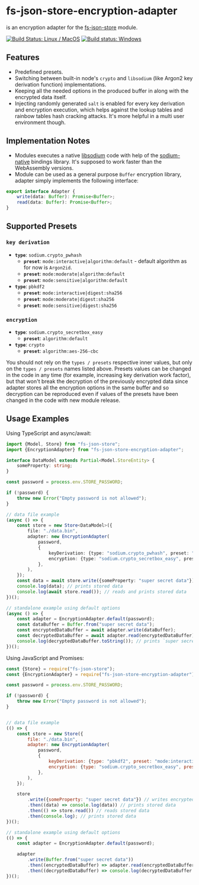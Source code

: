 # fs-json-store-encryption-adapter

is an encryption adapter for the [fs-json-store](https://github.com/vladimiry/fs-json-store) module.

[![Build Status: Linux / MacOS](https://travis-ci.org/vladimiry/fs-json-store-encryption-adapter.svg?branch=master)](https://travis-ci.org/vladimiry/fs-json-store-encryption-adapter) [![Build status: Windows](https://ci.appveyor.com/api/projects/status/8ia8inx76ctamhmb?svg=true)](https://ci.appveyor.com/project/vladimiry/fs-json-store-encryption-adapter)

## Features
- Predefined presets.
- Switching between built-in node's `crypto` and `libsodium` (like Argon2 key derivation function) implementations.
- Keeping all the needed options in the produced buffer in along with the encrypted data itself.
- Injecting randomly generated `salt` is enabled for every key derivation and encryption execution, which helps against the lookup tables and rainbow tables hash cracking attacks. It's more helpful in a multi user environment though.

## Implementation Notes
- Modules executes a native [libsodium](https://github.com/jedisct1/libsodium) code with help of the [sodium-native](https://github.com/sodium-friends/sodium-native) bindings library. It's supposed to work faster than the WebAssembly versions.
- Module can be used as a general purpose `Buffer` encryption library, adapter simply implements the following interface:
```typescript
export interface Adapter {
    write(data: Buffer): Promise<Buffer>;
    read(data: Buffer): Promise<Buffer>;
}
```

## Supported Presets

### `key derivation`
- **`type`**: `sodium.crypto_pwhash`
  - **`preset`**: `mode:interactive|algorithm:default` - default algorithm as for now is `Argon2id`.
  - **`preset`**: `mode:moderate|algorithm:default`
  - **`preset`**: `mode:sensitive|algorithm:default`
- **`type`**: `pbkdf2`
  - **`preset`**: `mode:interactive|digest:sha256`
  - **`preset`**: `mode:moderate|digest:sha256`
  - **`preset`**: `mode:sensitive|digest:sha256`

### `encryption`
- **`type`**: `sodium.crypto_secretbox_easy`
  - **`preset`**: `algorithm:default`
- **`type`**: `crypto`
  - **`preset`**: `algorithm:aes-256-cbc`

You should not rely on the `types / presets` respective inner values, but only on the `types / presets` names listed above. Presets values can be changed in the code in any time (for example, increasing key derivation work factor), but that won't break the decryption of the previously encrypted data since adapter stores all the encryption options in the same buffer and so decryption can be reproduced even if values of the presets have been changed in the code with new module release.

## Usage Examples

Using TypeScript and async/await:

```typescript
import {Model, Store} from "fs-json-store";
import {EncryptionAdapter} from "fs-json-store-encryption-adapter";

interface DataModel extends Partial<Model.StoreEntity> {
    someProperty: string;
}

const password = process.env.STORE_PASSWORD;

if (!password) {
    throw new Error("Empty password is not allowed");
}

// data file example
(async () => {
    const store = new Store<DataModel>({
        file: "./data.bin",
        adapter: new EncryptionAdapter(
            password,
            {
                keyDerivation: {type: "sodium.crypto_pwhash", preset: "mode:interactive|algorithm:default"},
                encryption: {type: "sodium.crypto_secretbox_easy", preset: "algorithm:default"},
            },
        ),
    });
    const data = await store.write({someProperty: "super secret data"}); // writes encrypted data into the `./data.bin` file
    console.log(data); // prints stored data
    console.log(await store.read()); // reads and prints stored data
})();

// standalone example using default options
(async () => {
    const adapter = EncryptionAdapter.default(password);
    const dataBuffer = Buffer.from("super secret data");
    const encryptedDataBuffer = await adapter.write(dataBuffer);
    const decryptedDataBuffer = await adapter.read(encryptedDataBuffer);
    console.log(decryptedDataBuffer.toString()); // prints `super secret data`
})();
```

Using JavaScript and Promises:

```javascript
const {Store} = require("fs-json-store");
const {EncryptionAdapter} = require("fs-json-store-encryption-adapter");

const password = process.env.STORE_PASSWORD;

if (!password) {
    throw new Error("Empty password is not allowed");
}


// data file example
(() => {
    const store = new Store({
        file: "./data.bin",
        adapter: new EncryptionAdapter(
            password,
            {
                keyDerivation: {type: "pbkdf2", preset: "mode:interactive|digest:sha256"},
                encryption: {type: "sodium.crypto_secretbox_easy", preset: "algorithm:default"},
            },
        ),
    });

    store
        .write({someProperty: "super secret data"}) // writes encrypted data into the `./data.bin` file
        .then((data) => console.log(data)) // prints stored data
        .then(() => store.read()) // reads stored data
        .then(console.log); // prints stored data
})();

// standalone example using default options
(() => {
    const adapter = EncryptionAdapter.default(password);

    adapter
        .write(Buffer.from("super secret data"))
        .then((encryptedDataBuffer) => adapter.read(encryptedDataBuffer))
        .then((decryptedDataBuffer) => console.log(decryptedDataBuffer.toString())); // prints `super secret data`
})();
```

